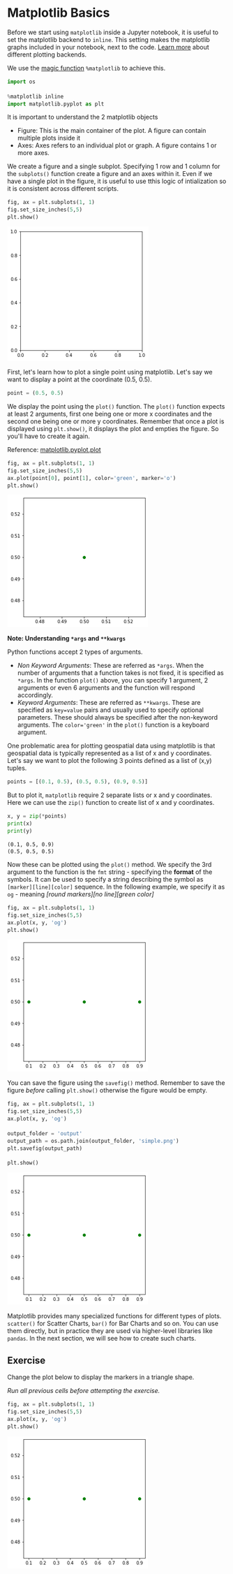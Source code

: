 # Matplotlib Basics

Before we start using `matplotlib` inside a Jupyter notebook, it is useful to set the matplotlib backend to `inline`. This setting makes the matplotlib graphs included in your notebook, next to the code. [Learn more](https://ipython.readthedocs.io/en/stable/interactive/plotting.html) about different plotting backends.

We use the [magic function](https://ipython.readthedocs.io/en/stable/interactive/tutorial.html#magics-explained) `%matplotlib` to achieve this.


```python
import os

%matplotlib inline
import matplotlib.pyplot as plt
```

It is important to understand the 2 matplotlib objects

* Figure: This is the main container of the plot. A figure can contain multiple plots inside it
* Axes:  Axes refers to an individual plot or graph. A figure contains 1 or more axes.

We create a figure and a single subplot. Specifying 1 row and 1 column for the `subplots()` function create a figure and an axes within it. Even if we have a single plot in the figure, it is useful to use tthis logic of intialization so it is consistent across different scripts.



```python
fig, ax = plt.subplots(1, 1)
fig.set_size_inches(5,5)
plt.show()
```


    
![](python-dataviz-output/01_matplotlib_basics_files/01_matplotlib_basics_5_0.png)
    


First, let's learn how to plot a single point using matplotlib. Let's say we want to display a point at the coordinate (0.5, 0.5). 



```python
point = (0.5, 0.5)
```

We display the point using the `plot()` function. The `plot()` function expects at least 2 arguments, first one being one or more x coordinates and the second one being one or more y coordinates. Remember that once a plot is displayed using `plt.show()`, it displays the plot and empties the figure. So you'll have to create it again.

Reference: [matplotlib.pyplot.plot](https://matplotlib.org/stable/api/_as_gen/matplotlib.pyplot.plot.html)


```python
fig, ax = plt.subplots(1, 1)
fig.set_size_inches(5,5)
ax.plot(point[0], point[1], color='green', marker='o')
plt.show()
```


    
![](python-dataviz-output/01_matplotlib_basics_files/01_matplotlib_basics_9_0.png)
    


**Note: Understanding `*args` and `**kwargs`**

Python functions accept 2 types of arguments.
- *Non Keyword Arguments*: These are referred as `*args`. When the number of arguments that a function takes is not fixed, it is specified as `*args`. In the function `plot()` above, you can specify 1 argument, 2 arguments or even 6 arguments and the function will respond accordingly.
- *Keyword Arguments*: These are referred as `**kwargs`. These are specified as `key=value` pairs and usually used to specify optional parameters. These should always be specified after the non-keyword arguments. The `color='green'` in the `plot()` function is a keyboard argument.

One problematic area for plotting geospatial data using matplotlib is that geospatial data is typically represented as a list of x and y coordinates. Let's say we want to plot the following 3 points defined as a list of (x,y) tuples.


```python
points = [(0.1, 0.5), (0.5, 0.5), (0.9, 0.5)]
```

But to plot it, `matplotlib` require 2 separate lists or x and y coordinates. Here we can use the `zip()` function to create list of x and y coordinates.


```python
x, y = zip(*points)
print(x)
print(y)
```

    (0.1, 0.5, 0.9)
    (0.5, 0.5, 0.5)


Now these can be plotted using the `plot()` method. We specify the 3rd argument to the function is the `fmt` string - specifying the **format** of the symbols. It can be used to specify a string describing the symbol as `[marker][line][color]` sequence. In the following example, we specify it as `og` - meaning *[round markers][no line][green color]*


```python
fig, ax = plt.subplots(1, 1)
fig.set_size_inches(5,5)
ax.plot(x, y, 'og')
plt.show()
```


    
![](python-dataviz-output/01_matplotlib_basics_files/01_matplotlib_basics_16_0.png)
    


You can save the figure using the `savefig()` method. Remember to save the figure *before* calling `plt.show()` otherwise the figure would be empty.


```python
fig, ax = plt.subplots(1, 1)
fig.set_size_inches(5,5)
ax.plot(x, y, 'og')

output_folder = 'output'
output_path = os.path.join(output_folder, 'simple.png')
plt.savefig(output_path)

plt.show()
```


    
![](python-dataviz-output/01_matplotlib_basics_files/01_matplotlib_basics_18_0.png)
    


Matplotlib provides many specialized functions for different types of plots. `scatter()` for Scatter Charts, `bar()` for Bar Charts and so on. You can use them directly, but in practice they are used via higher-level libraries like `pandas`. In the next section, we will see how to create such charts.

## Exercise

Change the plot below to display the markers in a triangle shape.

*Run all previous cells before attempting the exercise.*


```python
fig, ax = plt.subplots(1, 1)
fig.set_size_inches(5,5)
ax.plot(x, y, 'og')
plt.show()
```


    
![](python-dataviz-output/01_matplotlib_basics_files/01_matplotlib_basics_21_0.png)
    



```python

```

